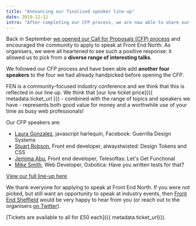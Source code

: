 ```yaml
---
title: "Announcing our finalised speaker line-up"
date: 2019-12-12
intro: "After completing our CFP process, we are now able to share our exciting choices."
---
```

Back in September [we opened our Call for Proposals (CFP) process](/blog/2019/09/apply-to-speak-at-front-end-north-2020/) and encouraged the community to apply to speak at Front End North. As organisers, we were all heartened to see such a positive response: it allowed us to pick from a **diverse range of interesting talks**.

We followed our CFP process and have been able add **another four speakers** to the four we had already handpicked before opening the CFP.

FEN is a community-focused industry conference and we think that this is reflected in our line up. We think that [our low ticket price]({{ metadata.ticket_url }}) - combined with the range of topics and speakers we have - represents both good value for money and a worthwhile use of your time as busy web professionals!

Our CFP speakers are:

- [Laura Gonzalez](/speakers/laura-gonzalez/), javascript harlequin, Facebook: Guerrilla Design Systems
- [Stuart Robson](/speakers/stuart-robson/), Front end developer, alwaystwisted: Design Tokens and CSS
- [Jemima Abu](/speakers/jemima-abu/), Front end developer, Telesoftas: Let's Get Functional
- [Mike Smith](/speakers/mike-smith/), Web Developer, Oxbotica: Have you written tests for that?

<a href="/speakers/" class="c-button c-button--pop">View our full line-up here</a>

We thank everyone for applying to speak at Front End North. If you were not picked, but still want an opportunity to speak at industry events, then [Front End Sheffield](https://www.meetup.com/Front-End-Sheffield/) would be very happy to hear from you (or reach out to the organisers [on Twitter](https://twitter.com/frontendsheff)).

[Tickets are available to all for £50 each]({{ metadata.ticket_url}}).
